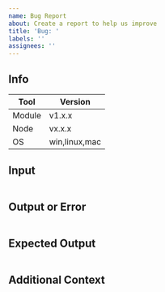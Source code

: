 ```yaml
---
name: Bug Report
about: Create a report to help us improve
title: 'Bug: '
labels: ''
assignees: ''
---
```


## Info

| Tool     | Version       |
| -------- | ------------- |
| Module   | v1.x.x        |
| Node     | vx.x.x        |
| OS       | win,linux,mac |

## Input

```plain

```

## Output or Error

```bash

```

## Expected Output

```json

```

## Additional Context
